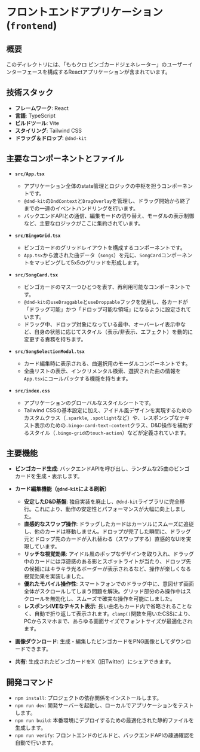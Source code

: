 # フロントエンドアプリケーション (`frontend`)

## 概要

このディレクトリには、「ももクロ ビンゴカードジェネレーター」のユーザーインターフェースを構成するReactアプリケーションが含まれています。

## 技術スタック

- **フレームワーク**: React
- **言語**: TypeScript
- **ビルドツール**: Vite
- **スタイリング**: Tailwind CSS
- **ドラッグ＆ドロップ**: `@dnd-kit`

## 主要なコンポーネントとファイル

- **`src/App.tsx`**
    - アプリケーション全体のstate管理とロジックの中枢を担うコンポーネントです。
    - `@dnd-kit`の`DndContext`と`DragOverlay`を管理し、ドラッグ開始から終了までの一連のイベントハンドリングを行います。
    - バックエンドAPIとの通信、編集モードの切り替え、モーダルの表示制御など、主要なロジックがここに集約されています。

- **`src/BingoGrid.tsx`**
    - ビンゴカードのグリッドレイアウトを構成するコンポーネントです。
    - `App.tsx`から渡された曲データ（`songs`）を元に、`SongCard`コンポーネントをマッピングして5x5のグリッドを形成します。

- **`src/SongCard.tsx`**
    - ビンゴカードのマス一つひとつを表す、再利用可能なコンポーネントです。
    - `@dnd-kit`の`useDraggable`と`useDroppable`フックを使用し、各カードが「ドラッグ可能」かつ「ドロップ可能な領域」になるように設定されています。
    - ドラッグ中、ドロップ対象になっている最中、オーバーレイ表示中など、自身の状態に応じてスタイル（表示/非表示、エフェクト）を動的に変更する責務を持ちます。

- **`src/SongSelectionModal.tsx`**
    - カード編集時に表示される、曲選択用のモーダルコンポーネントです。
    - 全曲リストの表示、インクリメンタル検索、選択された曲の情報を`App.tsx`にコールバックする機能を持ちます。

- **`src/index.css`**
    - アプリケーションのグローバルなスタイルシートです。
    - Tailwind CSSの基本設定に加え、アイドル風デザインを実現するためのカスタムクラス（`.sparkle`, `.spotlight`など）や、レスポンシブなテキスト表示のための`.bingo-card-text-content`クラス、D&D操作を補助するスタイル（`.bingo-grid`の`touch-action`）などが定義されています。

## 主要機能

- **ビンゴカード生成**: バックエンドAPIを呼び出し、ランダムな25曲のビンゴカードを生成・表示します。

- **カード編集機能（`@dnd-kit`による刷新）**
    - **安定したD&D基盤**: 独自実装を廃止し、`@dnd-kit`ライブラリに完全移行。これにより、動作の安定性とパフォーマンスが大幅に向上しました。
    - **直感的なスワップ操作**: ドラッグしたカードはカーソルにスムーズに追従し、他のカードは移動しません。ドロップが完了した瞬間に、ドラッグ元とドロップ先のカードが入れ替わる（スワップする）直感的なUIを実現しています。
    - **リッチな視覚効果**: アイドル風のポップなデザインを取り入れ、ドラッグ中のカードには浮遊感のある影とスポットライトが当たり、ドロップ先の候補にはキラキラ光るボーダーが表示されるなど、操作が楽しくなる視覚効果を実装しました。
    - **優れたモバイル操作性**: スマートフォンでのドラッグ中に、意図せず画面全体がスクロールしてしまう問題を解決。グリッド部分のみ操作中はスクロールを無効化し、スムーズで確実な操作を可能にしました。
    - **レスポンシIVEなテキスト表示**: 長い曲名もカード内で省略されることなく、自動で折り返して表示されます。`clamp()`関数を用いたCSSにより、PCからスマホまで、あらゆる画面サイズでフォントサイズが最適化されます。

- **画像ダウンロード**: 生成・編集したビンゴカードをPNG画像としてダウンロードできます。

- **共有**: 生成されたビンゴカードをX（旧Twitter）にシェアできます。

## 開発コマンド

- `npm install`: プロジェクトの依存関係をインストールします。
- `npm run dev`: 開発サーバーを起動し、ローカルでアプリケーションをテストします。
- `npm run build`: 本番環境にデプロイするための最適化された静的ファイルを生成します。
- `npm run verify`: フロントエンドのビルドと、バックエンドAPIの疎通確認を自動で行います。